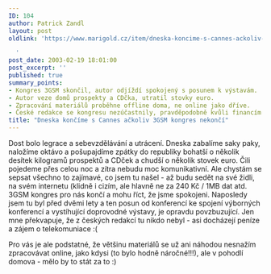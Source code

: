 ```yaml
---
ID: 104
author: Patrick Zandl
layout: post
oldlink: 'https://www.marigold.cz/item/dneska-koncime-s-cannes-ackoliv-3gsm-kongres-nekonci

  '
post_date: 2003-02-19 18:01:00
post_excerpt: ''
published: true
summary_points:
- Kongres 3GSM skončil, autor odjíždí spokojený s posunem k výstavám.
- Autor veze domů prospekty a CDčka, utratil stovky euro.
- Zpracování materiálů proběhne offline doma, ne online jako dříve.
- České redakce se kongresu nezúčastnily, pravděpodobně kvůli financím.
title: "Dneska končíme s Cannes ačkoliv 3GSM kongres nekončí"
---
```


<p>
Dost bolo legrace a sebevzdělávání a utrácení. Dneska zabalíme saky paky, naložíme oktávo a pošupajdíme zpátky do republiky bohatší o několik desítek kilogramů prospektů a CDček a chudší o několik stovek euro. Čili pojedeme přes celou noc a zítra nebudu moc komunikativní. Ale chystám se sepsat všechno to zajímavé, co jsem tu našel - až budu sedět na své židli, na svém internetu (klidně i cizím, ale hlavně ne za 240 Kč / 1MB dat atd. 3GSM kongres pro nás končí a mohu říct, že jsme spokojeni. Naposledy jsem tu byl před dvěmi lety a ten posun od konferencí ke spojení výborných konferencí a vystíhující doprovodné výstavy, je opravdu povzbuzující. Jen mne překvapuje, že z českých redakcí tu nikdo nebyl - asi docházejí peníze a zájem o telekomuniace :(</p>

<p>
Pro vás je ale podstatné, že většinu materiálů se už ani náhodou nesnažím zpracovávat online, jako kdysi (to bylo hodně náročné!!!), ale v pohodlí domova - mělo by to stát za to :)</p>